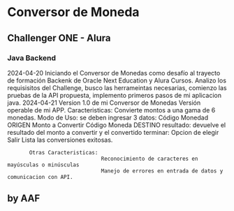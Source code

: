 <h1>Conversor de Moneda</h1>
<h2>Challenger ONE - Alura</h2>
<h3>Java Backend</h3>
2024-04-20 Iniciando el Conversor de Monedas como desafío al trayecto de formación Backenk de Oracle Next Education y Alura Cursos.
           Analizo los requisisitos del Challenge, busco las herrameintas necesarias, comienzo las pruebas de la API propuesta, implemento primeros pasos de mi aplicacion java.
2024-04-21 Version 1.0 de mi Conversor de Monedas
           Versión operable de mi APP.
           Caracteristicas:
                            Convierte montos a una gama de 6 monedas.
           Modo de Uso:
                        se deben ingresar 3 datos:
                                                   Código Monedad ORIGEN
                                                   Monto a Convertir
                                                   Código Moneda DESTINO
                        resultado:
                                   devuelve el resultado del monto a convertir y el convertido
                        terminar:
                                  Opcion de elegir Salir
                                  Lista las conversiones exitosas.

           Otras Caracteristicas:
                                  Reconocimiento de caracteres en mayúsculas o minúsculas
                                  Manejo de errores en entrada de datos y comunicacion con API.
                                  
<h2>by AAF</h2>
